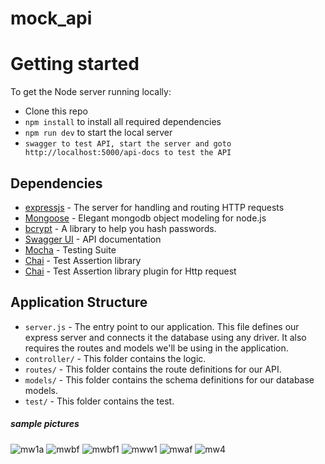 # mock_api

# Getting started

To get the Node server running locally:

- Clone this repo
- `npm install` to install all required dependencies
- `npm run dev` to start the local server
- `swagger to test API, start the server and goto http://localhost:5000/api-docs to test the API`

## Dependencies

- [expressjs](https://github.com/expressjs/express) - The server for handling and routing HTTP requests
- [Mongoose](https://mongoosejs.com/) - Elegant mongodb object modeling for node.js
- [bcrypt](https://www.npmjs.com/package/bcrypt) - A library to help you hash passwords.
- [Swagger UI](https://github.com/swagger-api/swagger-ui/) - API documentation
- [Mocha](https://mochajs.org/) - Testing Suite
- [Chai](https://www.chaijs.com/) - Test Assertion library
- [Chai](https://www.chaijs.com/plugins/chai-http/) - Test Assertion library plugin for Http request

## Application Structure

- `server.js` - The entry point to our application. This file defines our express server and connects it the database using any driver. It also requires the routes and models we'll be using in the application.
- `controller/` - This folder contains the logic.
- `routes/` - This folder contains the route definitions for our API.
- `models/` - This folder contains the schema definitions for our database models.
- `test/` - This folder contains the test.

##### sample pictures

![mw1a](https://user-images.githubusercontent.com/37832418/144564510-e56258b2-3fd5-4608-b413-ecf64bf32b7d.png)
![mwbf](https://user-images.githubusercontent.com/37832418/144564738-fb6fd902-d860-461f-a1c4-a332a2f465bb.png)
![mwbf1](https://user-images.githubusercontent.com/37832418/144564784-83d67d0d-5d05-49d0-8720-a53f840b581c.png)
![mww1](https://user-images.githubusercontent.com/37832418/144564825-271632b9-1969-44cd-8915-93dda969d351.png)
![mwaf](https://user-images.githubusercontent.com/37832418/144564955-39d9d94d-7b1c-43f7-ad30-70d7a0cf54d3.png)
![mw4](https://user-images.githubusercontent.com/37832418/144564893-52b5d70c-26c6-47e9-ae2f-e06597940ba7.png)
